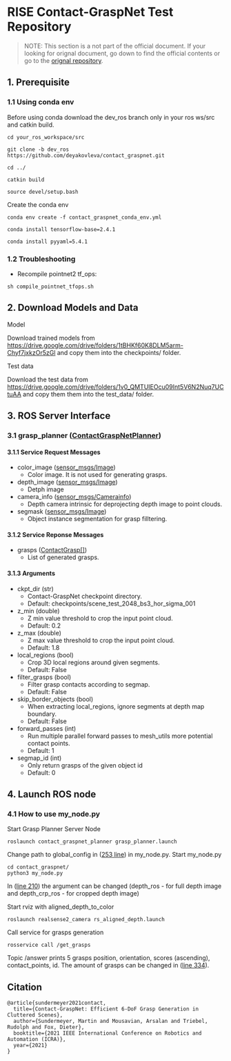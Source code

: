 # RISE Contact-GraspNet Test Repository
> NOTE: This section is a not part of the official document. If your looking for orignal document, go down to find the official contents or go to the [orignal repository](https://github.com/NVlabs/contact_graspnet).

## 1. Prerequisite

### 1.1 Using conda env
Before using conda download the dev_ros branch only in your ros ws/src and catkin build.
```
cd your_ros_workspace/src

git clone -b dev_ros https://github.com/deyakovleva/contact_graspnet.git

cd ../

catkin build

source devel/setup.bash
```

Create the conda env
```
conda env create -f contact_graspnet_conda_env.yml

conda install tensorflow-base=2.4.1

conda install pyyaml=5.4.1
```

### 1.2 Troubleshooting
* Recompile pointnet2 tf_ops:
```shell
sh compile_pointnet_tfops.sh
```

## 2. Download Models and Data
Model

Download trained models from https://drive.google.com/drive/folders/1tBHKf60K8DLM5arm-Chyf7jxkzOr5zGl and copy them into the checkpoints/ folder.

Test data

Download the test data from https://drive.google.com/drive/folders/1v0_QMTUIEOcu09Int5V6N2Nuq7UCtuAA and copy them them into the test_data/ folder.

## 3. ROS Server Interface
### 3.1 grasp_planner ([ContactGraspNetPlanner](./srv/ContactGraspNetPlanner.srv))
#### 3.1.1 Service Request Messages
* color_image ([sensor_msgs/Image](http://docs.ros.org/en/melodic/api/sensor_msgs/html/msg/Image.html))
    * Color image. It is not used for generating grasps.
* depth_image ([sensor_msgs/Image](http://docs.ros.org/en/melodic/api/sensor_msgs/html/msg/Image.html))
    * Detph image
* camera_info ([sensor_msgs/Camerainfo](http://docs.ros.org/en/api/sensor_msgs/html/msg/CameraInfo.html))
    * Depth camera intrinsic for deprojecting depth image to point clouds.
* segmask ([sensor_msgs/Image](http://docs.ros.org/en/melodic/api/sensor_msgs/html/msg/Image.html))
    * Object instance segmentation for grasp filltering.

#### 3.1.2 Service Reponse Messages
* grasps ([ContactGrasp[]](./msg/ContactGrasp.msg))
    * List of generated grasps.

#### 3.1.3 Arguments
* ckpt_dir (str)
    * Contact-GraspNet checkpoint directory.
    * Default: checkpoints/scene_test_2048_bs3_hor_sigma_001
* z_min (double)
    * Z min value threshold to crop the input point cloud.
    * Default: 0.2
* z_max (double)
    * Z max value threshold to crop the input point cloud.
    * Default: 1.8
* local_regions (bool)
    * Crop 3D local regions around given segments.
    * Default: False
* filter_grasps (bool)
    * Filter grasp contacts according to segmap.
    * Default: False
* skip_border_objects (bool)
    * When extracting local_regions, ignore segments at depth map boundary.
    * Default: False
* forward_passes (int)
    * Run multiple parallel forward passes to mesh_utils more potential contact points.
    * Default: 1
* segmap_id (int)
    * Only return grasps of the given object id
    * Default: 0

## 4. Launch ROS node
### 4.1 How to use my_node.py

Start Grasp Planner Server Node
```
roslaunch contact_graspnet_planner grasp_planner.launch
```
Change path to global_config in ([253 line](https://github.com/deyakovleva/contact_graspnet/blob/98414515eca649a3ddb07a22f375ce0e51f4dda4/contact_graspnet/my_node.py#L253)) in my_node.py. Start my_node.py
```
cd contact_graspnet/
python3 my_node.py
```
In ([line 210](https://github.com/deyakovleva/contact_graspnet/blob/98414515eca649a3ddb07a22f375ce0e51f4dda4/contact_graspnet/my_node.py#L210)) the argument can be changed (depth_ros - for full depth image and depth_crp_ros - for cropped depth image)

Start rviz with aligned_depth_to_color
```
roslaunch realsense2_camera rs_aligned_depth.launch
```
Call service for grasps generation 
```
rosservice call /get_grasps
```
Topic /answer prints 5 grasps position, orientation, scores (ascending), contact_points, id. The amount of grasps can be changed in ([line 334](https://github.com/deyakovleva/contact_graspnet/blob/98414515eca649a3ddb07a22f375ce0e51f4dda4/contact_graspnet/my_node.py#L334)).
## Citation

```
@article{sundermeyer2021contact,
  title={Contact-GraspNet: Efficient 6-DoF Grasp Generation in Cluttered Scenes},
  author={Sundermeyer, Martin and Mousavian, Arsalan and Triebel, Rudolph and Fox, Dieter},
  booktitle={2021 IEEE International Conference on Robotics and Automation (ICRA)},
  year={2021}
}
```
